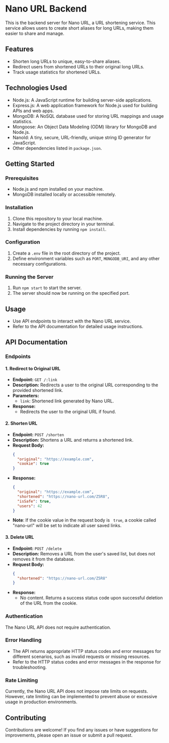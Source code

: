 # Nano URL Backend

This is the backend server for Nano URL, a URL shortening service. This service allows users to create short aliases for long URLs, making them easier to share and manage.

## Features

- Shorten long URLs to unique, easy-to-share aliases.
- Redirect users from shortened URLs to their original long URLs.
- Track usage statistics for shortened URLs.

## Technologies Used

- Node.js: A JavaScript runtime for building server-side applications.
- Express.js: A web application framework for Node.js used for building APIs and web apps.
- MongoDB: A NoSQL database used for storing URL mappings and usage statistics.
- Mongoose: An Object Data Modeling (ODM) library for MongoDB and Node.js.
- NanoId: A tiny, secure, URL-friendly, unique string ID generator for JavaScript.
- Other dependencies listed in `package.json`.

## Getting Started

### Prerequisites

- Node.js and npm installed on your machine.
- MongoDB installed locally or accessible remotely.

### Installation

1. Clone this repository to your local machine.
2. Navigate to the project directory in your terminal.
3. Install dependencies by running `npm install`.

### Configuration

1. Create a `.env` file in the root directory of the project.
2. Define environment variables such as `PORT`, `MONGODB_URI`, and any other necessary configurations.

### Running the Server

1. Run `npm start` to start the server.
2. The server should now be running on the specified port.

## Usage

- Use API endpoints to interact with the Nano URL service.
- Refer to the API documentation for detailed usage instructions.

## API Documentation

### Endpoints

#### 1. Redirect to Original URL

- **Endpoint:** `GET /:link`
- **Description:** Redirects a user to the original URL corresponding to the provided shortened link.
- **Parameters:**
  - `link`: Shortened link generated by Nano URL.
- **Response:**
  - Redirects the user to the original URL if found.

#### 2. Shorten URL

- **Endpoint:** `POST /shorten`
- **Description:** Shortens a URL and returns a shortened link.
- **Request Body:**
  ```json
  {
    "original": "https://example.com",
    "cookie": true
  }
  ```
- **Response:**
  ```json
  {
    "original": "https://example.com",
    "shortened": "https://nano-url.com/Z5R8",
    "isSafe": true,
    "users": 42
  }
  ```
- **Note**: If the cookie value in the request body is `
true`, a cookie called "nano-url" will be set to indicate all user saved links.

#### 3. Delete URL

- **Endpoint:** `POST /delete`
- **Description:** Removes a URL from the user's saved list, but does not removes it from the database.
- **Request Body:**
  ```json
  {
    "shortened": "https://nano-url.com/Z5R8"
  }
  ```
- **Response:**
  - No content. Returns a success status code upon successful deletion of the URL from the cookie.

### Authentication

The Nano URL API does not require authentication.

### Error Handling

- The API returns appropriate HTTP status codes and error messages for different scenarios, such as invalid requests or missing resources.
- Refer to the HTTP status codes and error messages in the response for troubleshooting.

### Rate Limiting

Currently, the Nano URL API does not impose rate limits on requests. However, rate limiting can be implemented to prevent abuse or excessive usage in production environments.

## Contributing

Contributions are welcome! If you find any issues or have suggestions for improvements, please open an issue or submit a pull request.


